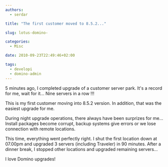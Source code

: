 ```yaml
---
authors:
  - serdar

title: "The first customer moved to 8.5.2..."

slug: lotus-domino-

categories:
  - Misc

date: 2010-09-23T22:49:46+02:00

tags:
  - developi
  - domino-admin
---
```


5 minutes ago, I completed upgrade of a customer server park. It's a record for me, wait for it... Nine servers in a row !!!
<!-- more -->
This is my first customer moving into 8.5.2 version. In addition, that was the easiest upgrade for me.

During night upgrade operations, there always have been surprizes for me... Install packages become corrupt, backup systems give errors or we lose connection with remote locations.

This time, everything went perfectly right. I shut the first location down at 07.00pm and upgraded 3 servers (including Traveler) in 90 minutes. After a dinner break, I stopped other locations and upgraded remaining servers...

I love Domino upgrades!
